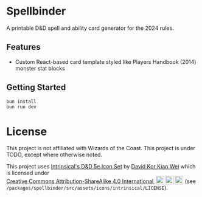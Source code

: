 # Spellbinder

A printable D&D spell and ability card generator for the 2024 rules.

## Features

<!-- - 3×3 card layout per A4 sheet -->
- Custom React-based card template styled like Players Handbook (2014) monster stat blocks
<!-- - Exports ready-to-print HTML or PDF -->

## Getting Started

```bash
bun install
bun run dev
```

# License
This project is not affiliated with Wizards of the Coast. This project is under TODO, except where otherwise noted.

<p xmlns:cc="http://creativecommons.org/ns#" xmlns:dct="http://purl.org/dc/terms/">
    This project uses
    <a property="dct:title" rel="cc:attributionURL" href="https://github.com/intrinsical/tw-dnd/tree/main/icons">Intrinsical's D&D 5e Icon Set</a>
    by
    <a rel="cc:attributionURL dct:creator" property="cc:attributionName" href="https://github.com/intrinsical">David Kor Kian Wei</a>
    which is licensed under
    <a href="https://creativecommons.org/licenses/by-sa/4.0/?ref=chooser-v1" target="_blank" rel="license noopener noreferrer" style="display:inline-block;">Creative Commons Attribution-ShareAlike 4.0 International <img style="height:22px!important;margin-left:3px;vertical-align:text-bottom;" src="https://mirrors.creativecommons.org/presskit/icons/cc.svg?ref=chooser-v1" alt=""><img style="height:22px!important;margin-left:3px;vertical-align:text-bottom;" src="https://mirrors.creativecommons.org/presskit/icons/by.svg?ref=chooser-v1" alt=""><img style="height:22px!important;margin-left:3px;vertical-align:text-bottom;" src="https://mirrors.creativecommons.org/presskit/icons/sa.svg?ref=chooser-v1" alt=""></a>
    (see <code>/packages/spellbinder/src/assets/icons/intrinsical/LICENSE</code>).
</p>
